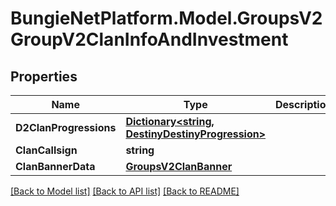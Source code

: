 # BungieNetPlatform.Model.GroupsV2GroupV2ClanInfoAndInvestment
## Properties

Name | Type | Description | Notes
------------ | ------------- | ------------- | -------------
**D2ClanProgressions** | [**Dictionary&lt;string, DestinyDestinyProgression&gt;**](DestinyDestinyProgression.md) |  | [optional] 
**ClanCallsign** | **string** |  | [optional] 
**ClanBannerData** | [**GroupsV2ClanBanner**](GroupsV2ClanBanner.md) |  | [optional] 

[[Back to Model list]](../README.md#documentation-for-models) [[Back to API list]](../README.md#documentation-for-api-endpoints) [[Back to README]](../README.md)

